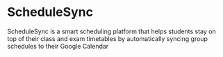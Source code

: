 # ScheduleSync
ScheduleSync is a smart scheduling platform that helps students stay on top of their class and exam timetables by automatically syncing group schedules to their Google Calendar
